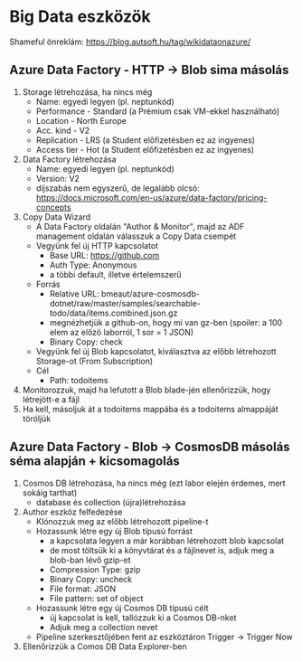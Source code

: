 # Big Data eszközök
Shameful önreklám: https://blog.autsoft.hu/tag/wikidataonazure/

## Azure Data Factory - HTTP -> Blob sima másolás
1. Storage létrehozása, ha nincs még
    - Name: egyedi legyen (pl. neptunkód)
    - Performance - Standard (a Prémium csak VM-ekkel használható)
    - Location - North Europe
    - Acc. kind - V2
    - Replication - LRS (a Student előfizetésben ez az ingyenes)
    - Access tier - Hot (a Student előfizetésben ez az ingyenes)
2. Data Factory létrehozása
    - Name: egyedi legyen (pl. neptunkód)
    - Version: V2
    - díjszabás nem egyszerű, de legalább olcsó: https://docs.microsoft.com/en-us/azure/data-factory/pricing-concepts
3. Copy Data Wizard
    - A Data Factory oldalán "Author & Monitor", majd az ADF management oldalán válasszuk a Copy Data csempét
    - Vegyünk fel új HTTP kapcsolatot
        - Base URL: https://github.com
        - Auth Type: Anonymous
        - a többi default, illetve értelemszerű
    - Forrás
        - Relative URL: bmeaut/azure-cosmosdb-dotnet/raw/master/samples/searchable-todo/data/items.combined.json.gz
        - megnézhetjük a github-on, hogy mi van gz-ben (spoiler: a 100 elem az előző laborról, 1 sor = 1 JSON)
        - Binary Copy: check
    - Vegyünk fel új Blob kapcsolatot, kiválasztva az előbb létrehozott Storage-ot (From Subscription)
    - Cél
        - Path: todoitems   
4. Monitorozzuk, majd ha lefutott a Blob blade-jén ellenőrizzük, hogy létrejött-e a fájl
5. Ha kell, másoljuk át a todoitems mappába és a todoitems almappáját töröljük

## Azure Data Factory - Blob -> CosmosDB másolás séma alapján + kicsomagolás
1. Cosmos DB létrehozása, ha nincs még (ezt labor elején érdemes, mert sokáig tarthat)
    - database és collection (újra)létrehozása
2. Author eszköz felfedezése
    - Klónozzuk meg az előbb létrehozott pipeline-t
    - Hozassunk létre egy új Blob típusú forrást
        - a kapcsolata legyen a már korábban létrehozott blob kapcsolat
        - de most töltsük ki a könyvtárat és a fájlnevet is, adjuk meg a blob-ban lévő gzip-et
        - Compression Type: gzip
        - Binary Copy: uncheck
        - File format: JSON
        - File pattern: set of object        
    - Hozassunk létre egy új Cosmos DB típusú célt
        - új kapcsolat is kell, tallózzuk ki a Cosmos DB-nket
        - Adjuk meg a collection nevet
    - Pipeline szerkesztőjében fent az eszköztáron Trigger -> Trigger Now
3. Ellenőrizzük a Comos DB  Data Explorer-ben








    
